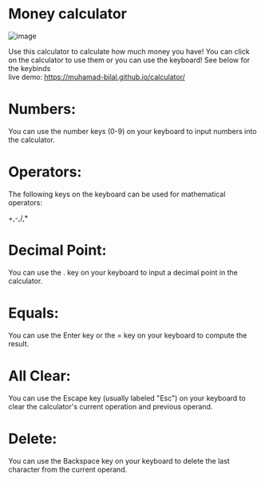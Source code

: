 # Money calculator
![image](https://github.com/muhamad-bilal/calculator/assets/125897574/bb387d06-4c94-476c-9b8b-60f9d2bba3aa)

Use this calculator to calculate how much money you have!
You can click on the calculator to use them or you can use the keyboard!
See below for the keybinds  
  live demo: https://muhamad-bilal.github.io/calculator/
# Numbers:
You can use the number keys (0-9) on your keyboard to input numbers into the calculator.

# Operators:
The following keys on the keyboard can be used for mathematical operators:

+,-,/,*
# Decimal Point:
You can use the . key on your keyboard to input a decimal point in the calculator.

# Equals:
You can use the Enter key or the = key on your keyboard to compute the result.

# All Clear: 
You can use the Escape key (usually labeled "Esc") on your keyboard to clear the calculator's current operation and previous operand.

# Delete: 
You can use the Backspace key on your keyboard to delete the last character from the current operand.
